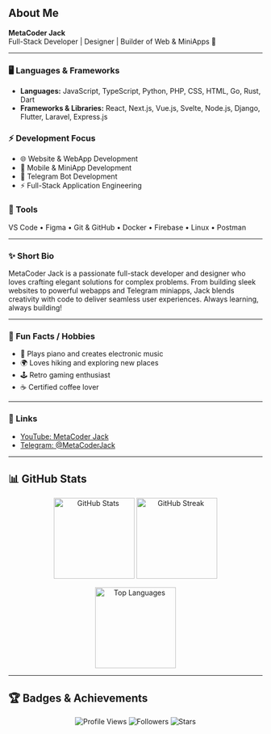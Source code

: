 ## About Me

**MetaCoder Jack**  
Full-Stack Developer | Designer | Builder of Web & MiniApps 🚀  

---

### 🖥️ Languages & Frameworks
- **Languages:** JavaScript, TypeScript, Python, PHP, CSS, HTML, Go, Rust, Dart  
- **Frameworks & Libraries:** React, Next.js, Vue.js, Svelte, Node.js, Django, Flutter, Laravel, Express.js  

### ⚡ Development Focus
- 🌐 Website & WebApp Development  
- 📱 Mobile & MiniApp Development  
- 🤖 Telegram Bot Development  
- ⚡ Full-Stack Application Engineering  

### 🔧 Tools
VS Code • Figma • Git & GitHub • Docker • Firebase • Linux • Postman  

---

### ✨ Short Bio
MetaCoder Jack is a passionate full-stack developer and designer who loves crafting elegant solutions for complex problems. From building sleek websites to powerful webapps and Telegram miniapps, Jack blends creativity with code to deliver seamless user experiences. Always learning, always building!  

---

### 🎯 Fun Facts / Hobbies
- 🎹 Plays piano and creates electronic music  
- 🌍 Loves hiking and exploring new places  
- 🕹️ Retro gaming enthusiast  
- ☕ Certified coffee lover  

---

### 🔗 Links
- [YouTube: MetaCoder Jack](https://youtube.com/@metacoderjack)  
- [Telegram: @MetaCoderJack](https://t.me/MetaCoderJack)  

---

## 📊 GitHub Stats

<p align="center">
  <img src="https://github-readme-stats.vercel.app/api?username=Sobuj4521&show_icons=true&theme=radical" alt="GitHub Stats" height="160" />
  <img src="https://github-readme-streak-stats.herokuapp.com/?user=Sobuj4521&theme=radical" alt="GitHub Streak" height="160" />
</p>

<p align="center">
  <img src="https://github-readme-stats.vercel.app/api/top-langs/?username=Sobuj4521&layout=compact&theme=radical" alt="Top Languages" height="160" />
</p>

---

## 🏆 Badges & Achievements
<p align="center">
  <img src="https://komarev.com/ghpvc/?username=Sobuj4521&color=blueviolet&style=for-the-badge" alt="Profile Views" />
  <img src="https://img.shields.io/github/followers/Sobuj4521?style=for-the-badge&logo=github" alt="Followers" />
  <img src="https://img.shields.io/github/stars/Sobuj4521?style=for-the-badge&logo=github" alt="Stars" />
</p>
